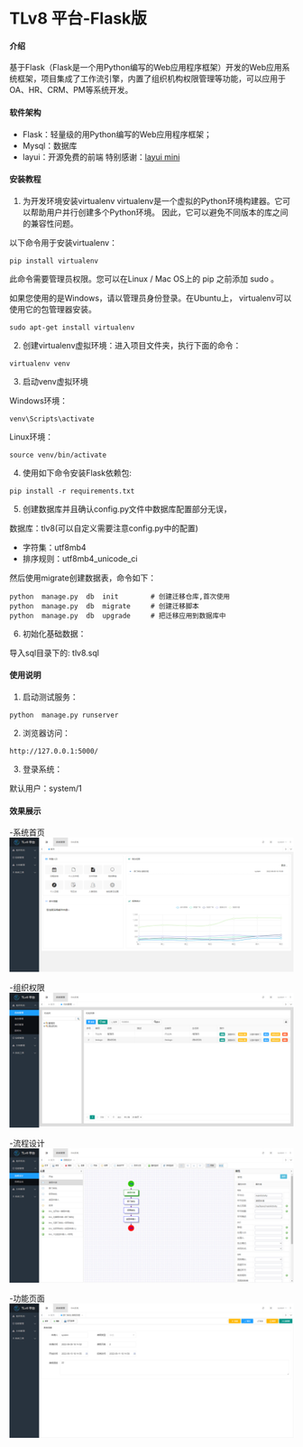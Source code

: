 # TLv8 平台-Flask版

#### 介绍
基于Flask（Flask是一个用Python编写的Web应用程序框架）开发的Web应用系统框架，项目集成了工作流引擎，内置了组织机构权限管理等功能，可以应用于OA、HR、CRM、PM等系统开发。

#### 软件架构

- Flask：轻量级的用Python编写的Web应用程序框架；
- Mysql：数据库
- layui：开源免费的前端 特别感谢：[layui mini](https://gitee.com/zhongshaofa/layuimini)



#### 安装教程

1.  为开发环境安装virtualenv
virtualenv是一个虚拟的Python环境构建器。它可以帮助用户并行创建多个Python环境。 因此，它可以避免不同版本的库之间的兼容性问题。

以下命令用于安装virtualenv：

```
pip install virtualenv
```

此命令需要管理员权限。您可以在Linux / Mac OS上的 pip 之前添加 sudo 。

如果您使用的是Windows，请以管理员身份登录。在Ubuntu上， virtualenv可以使用它的包管理器安装。

```
sudo apt-get install virtualenv
```


2.  创建virtualenv虚拟环境：进入项目文件夹，执行下面的命令：

```
virtualenv venv
```


3.  启动venv虚拟环境

Windows环境：

```
venv\Scripts\activate
```
Linux环境：

```
source venv/bin/activate
```

4.  使用如下命令安装Flask依赖包:

```
pip install -r requirements.txt
```

5.  创建数据库并且确认config.py文件中数据库配置部分无误，

数据库：tlv8(可以自定义需要注意config.py中的配置)

- 字符集：utf8mb4
- 排序规则：utf8mb4_unicode_ci


然后使用migrate创建数据表，命令如下：

```
python  manage.py  db  init        # 创建迁移仓库,首次使用  
python  manage.py  db  migrate     # 创建迁移脚本
python  manage.py  db  upgrade     # 把迁移应用到数据库中
```

6.  初始化基础数据：

导入sql目录下的: tlv8.sql


#### 使用说明

1.  启动测试服务：

```
python  manage.py runserver
```


2.  浏览器访问：

```
http://127.0.0.1:5000/
```


3.  登录系统：

默认用户：system/1


#### 效果展示

-系统首页
![系统首页](show/home.png)


-组织权限
![组织权限](show/org.png)


-流程设计
![流程设计](show/flow_design.png)


-功能页面
![功能页面](show/oa.png)


